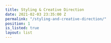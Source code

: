 ```yaml
---
title: Styling & Creative Direction
date: 2021-02-03 23:35:00 Z
permalink: "/styling-and-creative-direction/"
position: 1
is_listed: true
layout: list
---
```


